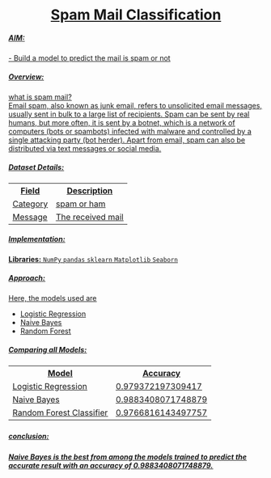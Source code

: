 # <div align="center"><u><b>Spam Mail Classification</b><u></div>
  <h5>AIM:</h5>
 - Build a model to predict the mail is spam or not
  <h5>Overview:</h5>
  <p>what is spam mail?<br>
    Email spam, also known as junk email, refers to unsolicited email messages, usually sent in bulk to a large list of recipients. Spam can be sent by real humans, but more often, it is sent by a botnet, which is a network of computers (bots or spambots) infected with malware and controlled by a single attacking party (bot herder). Apart from email, spam can also be distributed via text messages or social media.</p>
  <h5>Dataset Details:</h5>
  <table>
  <tr>
    <th>Field</th>
    <th>Description</th>
  
  </tr>
  <tr>
    <td><u>Category<u></td>
    <td>spam or ham</td>
  </tr>
     <tr>
    <td><u>Message<u></td>
    <td>The received mail<u></td>
  </tr>
  </table>
      
<h5>Implementation:</h5>

<u>**Libraries:**<u> 
    `NumPy`  `pandas` `sklearn`  `Matplotlib`  `Seaborn`
  <h5>Approach:</h5>       
  Here, the models used are 

* Logistic Regression
* Naive Bayes
* Random Forest
<h5>Comparing all Models:<h5>

<table>
 <tr>
   <th>Model</th>
   <th>Accuracy</th>
   </tr>
 <tr>
   <td><u>Logistic Regression<u></td>
   <td>0.979372197309417</td>
  </tr>
 </tr>
  <tr>
    <td><u>Naive Bayes<u></td>
    <td>0.9883408071748879</td>
    </tr>
        </tr>
  <tr>
    <td><u>Random Forest Classifier<u></td>
    <td>0.9766816143497757</td>
    </tr>
  </table>
  
  <h5>conclusion:</h5>
      
  <h5>Naive Bayes is the best from among the models trained to predict the accurate result with an accuracy of 0.9883408071748879.<h5>
        
  
